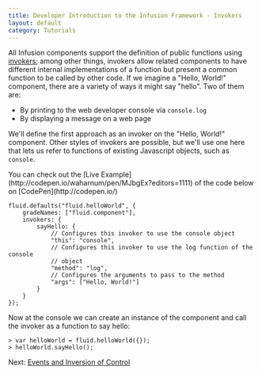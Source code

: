 ```yaml
---
title: Developer Introduction to the Infusion Framework - Invokers
layout: default
category: Tutorials
---
```


All Infusion components support the definition of public functions using [invokers](/infusion/development/Invokers.md); among other things, invokers allow related components to have different internal implementations of a function but present a common function to be called by other code. If we imagine a "Hello, World!" component, there are a variety of ways it might say "hello". Two of them are:

* By printing to the web developer console via `console.log`
* By displaying a message on a web page

We'll define the first approach as an invoker on the "Hello, World!" component. Other styles of invokers are possible, but we'll use one here that lets us refer to functions of existing Javascript objects, such as `console`.

<div class="infusion-docs-note">You can check out the [Live Example](http://codepen.io/waharnum/pen/MJbgEx?editors=1111) of the code below on [CodePen](http://codepen.io/)</div>

```
fluid.defaults("fluid.helloWorld", {
    gradeNames: ["fluid.component"],
    invokers: {
        sayHello: {
            // Configures this invoker to use the console object
            "this": "console",
            // Configures this invoker to use the log function of the console
            // object
            "method": "log",
            // Configures the arguments to pass to the method
            "args": ["Hello, World!"]
        }
    }
});
```

Now at the console we can create an instance of the component and call the invoker as a function to say hello:

```
> var helloWorld = fluid.helloWorld({});
> helloWorld.sayHello();
```

Next: [Events and Inversion of Control](/tutorial-developerIntroduction/DeveloperIntroductionToInfusionFramework-EventsAndInversionOfControl.html)

